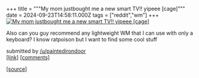 +++
title = """My mom justbought me a new smart TV!! yipeee [cage]"""
date = 2024-09-23T14:58:11.000Z
tags = ["reddit","wm"]
+++
[![My mom justbought me a new smart TV!! yipeee [cage]](https://preview.redd.it/7hpwqcaepkqd1.png?width=640&crop=smart&auto=webp&s=8a099334d3406840090054a5b3bc685cf25ff0e6 "My mom justbought me a new smart TV!! yipeee [cage]")](https://www.reddit.com/r/unixporn/comments/1fnmhe6/my_mom_justbought_me_a_new_smart_tv_yipeee_cage/)

Also can you guy recommend any lightweight WM that I can use with only a keyboard? I know ratpoison but I want to find some cool stuff

submitted by [/u/paintedirondoor](https://www.reddit.com/user/paintedirondoor)  
[\[link\]](https://i.redd.it/7hpwqcaepkqd1.png) [\[comments\]](https://www.reddit.com/r/unixporn/comments/1fnmhe6/my_mom_justbought_me_a_new_smart_tv_yipeee_cage/)

[[source]](https://www.reddit.com/r/unixporn/comments/1fnmhe6/my_mom_justbought_me_a_new_smart_tv_yipeee_cage/)
